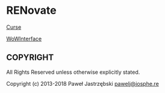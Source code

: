 ﻿# RENovate

[Curse](https://www.curseforge.com/wow/addons/renovate-mission-table-extension)

[WoWInterface](http://www.wowinterface.com/downloads/fileinfo.php?id=24477)

## COPYRIGHT

All Rights Reserved unless otherwise explicitly stated.

Copyright (c) 2013-2018 Paweł Jastrzębski <pawelj@iosphe.re>
